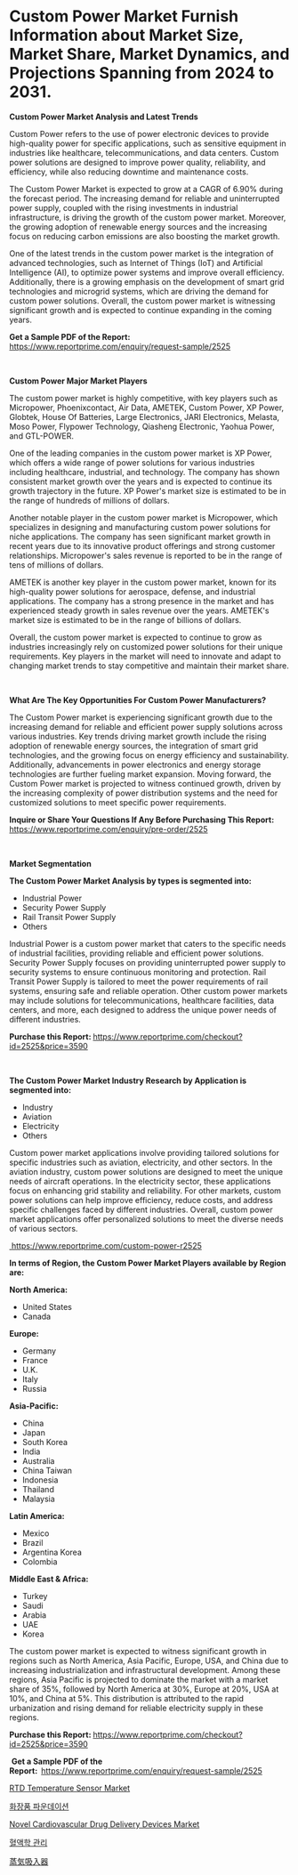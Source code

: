 <p><h1>Custom Power Market Furnish Information about Market Size, Market Share, Market Dynamics, and Projections Spanning from 2024 to 2031.</h1></p><p><strong>Custom Power Market Analysis and Latest Trends</strong></p>
<p><p>Custom Power refers to the use of power electronic devices to provide high-quality power for specific applications, such as sensitive equipment in industries like healthcare, telecommunications, and data centers. Custom power solutions are designed to improve power quality, reliability, and efficiency, while also reducing downtime and maintenance costs.</p><p>The Custom Power Market is expected to grow at a CAGR of 6.90% during the forecast period. The increasing demand for reliable and uninterrupted power supply, coupled with the rising investments in industrial infrastructure, is driving the growth of the custom power market. Moreover, the growing adoption of renewable energy sources and the increasing focus on reducing carbon emissions are also boosting the market growth.</p><p>One of the latest trends in the custom power market is the integration of advanced technologies, such as Internet of Things (IoT) and Artificial Intelligence (AI), to optimize power systems and improve overall efficiency. Additionally, there is a growing emphasis on the development of smart grid technologies and microgrid systems, which are driving the demand for custom power solutions. Overall, the custom power market is witnessing significant growth and is expected to continue expanding in the coming years.</p></p>
<p><strong>Get a Sample PDF of the Report:&nbsp;</strong> <a href="https://www.reportprime.com/enquiry/request-sample/2525">https://www.reportprime.com/enquiry/request-sample/2525</a></p>
<p>&nbsp;</p>
<p><strong>Custom Power Major Market Players</strong></p>
<p><p>The custom power market is highly competitive, with key players such as Micropower, Phoenixcontact, Air Data, AMETEK, Custom Power, XP Power, Globtek, House Of Batteries, Large Electronics, JARI Electronics, Melasta, Moso Power, Flypower Technology, Qiasheng Electronic, Yaohua Power, and GTL-POWER. </p><p>One of the leading companies in the custom power market is XP Power, which offers a wide range of power solutions for various industries including healthcare, industrial, and technology. The company has shown consistent market growth over the years and is expected to continue its growth trajectory in the future. XP Power's market size is estimated to be in the range of hundreds of millions of dollars.</p><p>Another notable player in the custom power market is Micropower, which specializes in designing and manufacturing custom power solutions for niche applications. The company has seen significant market growth in recent years due to its innovative product offerings and strong customer relationships. Micropower's sales revenue is reported to be in the range of tens of millions of dollars.</p><p>AMETEK is another key player in the custom power market, known for its high-quality power solutions for aerospace, defense, and industrial applications. The company has a strong presence in the market and has experienced steady growth in sales revenue over the years. AMETEK's market size is estimated to be in the range of billions of dollars.</p><p>Overall, the custom power market is expected to continue to grow as industries increasingly rely on customized power solutions for their unique requirements. Key players in the market will need to innovate and adapt to changing market trends to stay competitive and maintain their market share.</p></p>
<p>&nbsp;</p>
<p><strong>What Are The Key Opportunities For Custom Power Manufacturers?</strong></p>
<p><p>The Custom Power market is experiencing significant growth due to the increasing demand for reliable and efficient power supply solutions across various industries. Key trends driving market growth include the rising adoption of renewable energy sources, the integration of smart grid technologies, and the growing focus on energy efficiency and sustainability. Additionally, advancements in power electronics and energy storage technologies are further fueling market expansion. Moving forward, the Custom Power market is projected to witness continued growth, driven by the increasing complexity of power distribution systems and the need for customized solutions to meet specific power requirements.</p></p>
<p><strong>Inquire or Share Your Questions If Any Before Purchasing This Report:</strong> <a href="https://www.reportprime.com/enquiry/pre-order/2525">https://www.reportprime.com/enquiry/pre-order/2525</a></p>
<p>&nbsp;</p>
<p><strong>Market Segmentation</strong></p>
<p><strong>The Custom Power Market Analysis by types is segmented into:</strong></p>
<p><ul><li>Industrial Power</li><li>Security Power Supply</li><li>Rail Transit Power Supply</li><li>Others</li></ul></p>
<p><p>Industrial Power is a custom power market that caters to the specific needs of industrial facilities, providing reliable and efficient power solutions. Security Power Supply focuses on providing uninterrupted power supply to security systems to ensure continuous monitoring and protection. Rail Transit Power Supply is tailored to meet the power requirements of rail systems, ensuring safe and reliable operation. Other custom power markets may include solutions for telecommunications, healthcare facilities, data centers, and more, each designed to address the unique power needs of different industries.</p></p>
<p><strong>Purchase this Report:&nbsp;</strong><a href="https://www.reportprime.com/checkout?id=2525&price=3590">https://www.reportprime.com/checkout?id=2525&price=3590</a></p>
<p>&nbsp;</p>
<p><strong>The Custom Power Market Industry Research by Application is segmented into:</strong></p>
<p><ul><li>Industry</li><li>Aviation</li><li>Electricity</li><li>Others</li></ul></p>
<p><p>Custom power market applications involve providing tailored solutions for specific industries such as aviation, electricity, and other sectors. In the aviation industry, custom power solutions are designed to meet the unique needs of aircraft operations. In the electricity sector, these applications focus on enhancing grid stability and reliability. For other markets, custom power solutions can help improve efficiency, reduce costs, and address specific challenges faced by different industries. Overall, custom power market applications offer personalized solutions to meet the diverse needs of various sectors.</p></p>
<p><a href="https://www.reportprime.com/custom-power-r2525">&nbsp;https://www.reportprime.com/custom-power-r2525</a></p>
<p><strong>In terms of Region, the Custom Power Market Players available by Region are:</strong></p>
<p>
    <p> <strong> North America: </strong>
        <ul>
            <li>United States</li>
            <li>Canada</li>
        </ul>
        </p> 
    <p> <strong> Europe: </strong>
        <ul>
            <li>Germany</li>
            <li>France</li>
            <li>U.K.</li>
            <li>Italy</li>
            <li>Russia</li>
        </ul>
        </p> 
    <p> <strong> Asia-Pacific: </strong>
        <ul>
            <li>China</li>
            <li>Japan</li>
            <li>South Korea</li>
            <li>India</li>
            <li>Australia</li>
            <li>China Taiwan</li>
            <li>Indonesia</li>
            <li>Thailand</li>
            <li>Malaysia</li>
        </ul>
        </p> 
    <p> <strong> Latin America: </strong>
        <ul>
            <li>Mexico</li>
            <li>Brazil</li>
            <li>Argentina Korea</li>
            <li>Colombia</li>
        </ul>
        </p> 
    <p> <strong> Middle East & Africa: </strong>
        <ul>
            <li>Turkey</li>
            <li>Saudi</li>
            <li>Arabia</li>
            <li>UAE</li>
            <li>Korea</li>
        </ul>
    </p>
    </p>
<p><p>The custom power market is expected to witness significant growth in regions such as North America, Asia Pacific, Europe, USA, and China due to increasing industrialization and infrastructural development. Among these regions, Asia Pacific is projected to dominate the market with a market share of 35%, followed by North America at 30%, Europe at 20%, USA at 10%, and China at 5%. This distribution is attributed to the rapid urbanization and rising demand for reliable electricity supply in these regions.</p></p>
<p><strong>Purchase this Report: </strong><a href="https://www.reportprime.com/checkout?id=2525&price=3590">https://www.reportprime.com/checkout?id=2525&price=3590</a></p>
<p>&nbsp;<strong>Get a Sample PDF of the Report:&nbsp;&nbsp;</strong><a href="https://www.reportprime.com/enquiry/request-sample/2525">https://www.reportprime.com/enquiry/request-sample/2525</a></p>
<p><strong></strong></p>
<p><p><a href="https://github.com/theanastasiyah/Market-Research-Report-List-1/blob/main/rtd-temperature-sensor-market.md">RTD Temperature Sensor Market</a></p><p><a href="https://github.com/vanessagrant665567/Market-Research-Report-List-1/blob/main/782607129782.md">화장품 파운데이션</a></p><p><a href="https://www.linkedin.com/pulse/global-novel-cardiovascular-drug-delivery-devices-market-analysis-hi42c">Novel Cardiovascular Drug Delivery Devices Market</a></p><p><a href="https://github.com/rrmadityapu/Market-Research-Report-List-1/blob/main/923139529783.md">혈액학 관리</a></p><p><a href="https://github.com/AhmadMann1950/Market-Research-Report-List-1/blob/main/719028524566.md">蒸気吸入器</a></p></p>